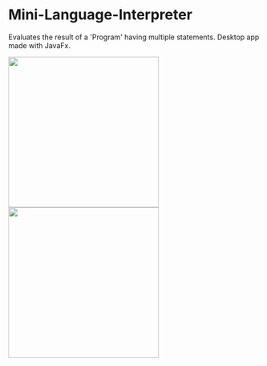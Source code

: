 # Mini-Language-Interpreter
Evaluates the result of a 'Program' having multiple statements. 
Desktop app made with JavaFx.


<img src="https://imgur.com/1NIHwS0.png" width="300">
<img src="https://imgur.com/1qd6tCO.png" width="300">















